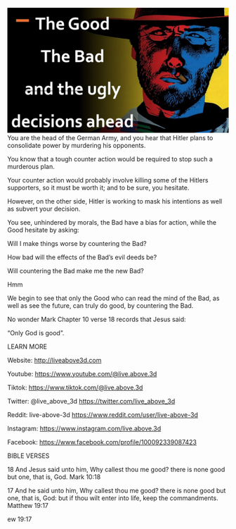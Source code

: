 ![Video cover image](../cover.jpg "cover photo")
You are the head of the German Army, and you hear that Hitler plans to consolidate power by murdering his opponents.

You know that a tough counter action would be required to stop such a murderous plan.

Your counter action would probably involve killing some of the Hitlers supporters, so it must be worth it; and to be sure, you hesitate.

However, on the other side, Hitler is working to mask his intentions as well as subvert your decision.

You see, unhindered by morals, the Bad have a bias for action, while the Good hesitate by asking:

Will I make things worse by countering the Bad?

How bad will the effects of the Bad’s evil deeds be?

Will countering the Bad make me the new Bad?

Hmm

We begin to see that only the Good who can read the mind of the Bad, as well as see the future, can truly do good, by countering the Bad.

No wonder Mark Chapter 10 verse 18 records that Jesus said: 

“Only God is good”.

LEARN MORE

Website: http://liveabove3d.com

Youtube: https://www.youtube.com/@live.above.3d

Tiktok: https://www.tiktok.com/@live.above.3d

Twitter: @live_above_3d https://twitter.com/live_above_3d

Reddit: live-above-3d https://www.reddit.com/user/live-above-3d

Instagram: https://www.instagram.com/live.above.3d

Facebook: https://www.facebook.com/profile/100092339087423

BIBLE VERSES

18 And Jesus said unto him, Why callest thou me good? there is none good but one, that is, God.
Mark 10:18

17 And he said unto him, Why callest thou me good? there is none good but one, that is, God: but if thou wilt enter into life, keep the commandments.
Matthew 19:17

ew 19:17

